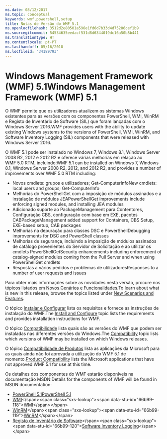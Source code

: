 ```yaml
---
ms.date: 08/12/2017
ms.topic: conceptual
keywords: wmf,powershell,setup
title: Notas de Versão do WMF 5.1
ms.openlocfilehash: 3512d2e80501a596e1fd6d7b33d4d75286cef1b9
ms.sourcegitcommit: 54534635eedacf531d8d6344019dc16a50b8b441
ms.translationtype: HT
ms.contentlocale: pt-PT
ms.lasthandoff: 05/16/2018
ms.locfileid: "34189793"
---
```

# <a name="windows-management-framework-wmf-51"></a><span data-ttu-id="66b99-103">Windows Management Framework (WMF) 5.1</span><span class="sxs-lookup"><span data-stu-id="66b99-103">Windows Management Framework (WMF) 5.1</span></span> #

<span data-ttu-id="66b99-104">O WMF permite que os utilizadores atualizem os sistemas Windows existentes para as versões com os componentes PowerShell, WMI, WinRM e Registo de Inventário de Software (SIL) que foram lançadas com o Windows Server 2016.</span><span class="sxs-lookup"><span data-stu-id="66b99-104">WMF provides users with the ability to update existing Windows systems to the versions of PowerShell, WMI, WinRM, and Software Inventory Logging (SIL) components that were released with Windows Server 2016.</span></span>

<span data-ttu-id="66b99-105">O WMF 5.1 pode ser instalado no Windows 7, Windows 8.1, Windows Server 2008 R2, 2012 e 2012 R2 e oferece várias melhorias em relação ao WMF 5.0 RTM, incluindo:</span><span class="sxs-lookup"><span data-stu-id="66b99-105">WMF 5.1 can be installed on Windows 7, Windows 8.1, Windows Server 2008 R2, 2012, and 2012 R2, and provides a number of improvements over WMF 5.0 RTM including:</span></span>

- <span data-ttu-id="66b99-106">Novos cmdlets: grupos e utilizadores; Get-ComputerInfo</span><span class="sxs-lookup"><span data-stu-id="66b99-106">New cmdlets: local users and groups; Get-ComputerInfo</span></span>
- <span data-ttu-id="66b99-107">Melhorias do PowerShellGet com a imposição de módulos assinados e a instalação de módulos JEA</span><span class="sxs-lookup"><span data-stu-id="66b99-107">PowerShellGet improvements include enforcing signed modules, and installing JEA modules</span></span>
- <span data-ttu-id="66b99-108">Adicionado suporte ao PackageManagement para Contentores, Configuração CBS, configuração com base em EXE, pacotes CAB</span><span class="sxs-lookup"><span data-stu-id="66b99-108">PackageManagement added support for Containers, CBS Setup, EXE-based setup, CAB packages</span></span>
- <span data-ttu-id="66b99-109">Melhorias na depuração para classes DSC e PowerShell</span><span class="sxs-lookup"><span data-stu-id="66b99-109">Debugging improvements for DSC and PowerShell classes</span></span>
- <span data-ttu-id="66b99-110">Melhorias de segurança, incluindo a imposição de módulos assinados de catálogo provenientes do Servidor de Solicitação e ao utilizar os cmdlets PowerShellGet</span><span class="sxs-lookup"><span data-stu-id="66b99-110">Security enhancements including enforcement of catalog-signed modules coming from the Pull Server and when using PowerShellGet cmdlets</span></span>
- <span data-ttu-id="66b99-111">Respostas a vários pedidos e problemas de utilizadores</span><span class="sxs-lookup"><span data-stu-id="66b99-111">Responses to a number of user requests and issues</span></span>

<span data-ttu-id="66b99-112">Para obter mais informações sobre as novidades nesta versão, procure nos tópicos listados em [Novos Cenários e Funcionalidades](https://docs.microsoft.com/en-us/powershell/wmf/5.1/scenarios-features).</span><span class="sxs-lookup"><span data-stu-id="66b99-112">To learn about what is new in this release, browse the topics listed under [New Scenarios and Features](https://docs.microsoft.com/en-us/powershell/wmf/5.1/scenarios-features).</span></span>

<span data-ttu-id="66b99-113">O tópico [Instalar e Configurar](https://docs.microsoft.com/en-us/powershell/wmf/5.1/install-configure) lista os requisitos e fornece as instruções de instalação do WMF.</span><span class="sxs-lookup"><span data-stu-id="66b99-113">The [Install and Configure](https://docs.microsoft.com/en-us/powershell/wmf/5.1/install-configure) topic lists the requirements and provides installation instructions for WMF.</span></span>

<span data-ttu-id="66b99-114">O tópico [Compatibilidade](https://docs.microsoft.com/en-us/powershell/wmf/5.1/compatibility) lista quais são as versões do WMF que podem ser instaladas nas diferentes versões do Windows.</span><span class="sxs-lookup"><span data-stu-id="66b99-114">The [Compatibility](https://docs.microsoft.com/en-us/powershell/wmf/5.1/compatibility) topic lists which versions of WMF may be installed on which Windows releases.</span></span>

<span data-ttu-id="66b99-115">O tópico [Compatibilidade de Produtos](https://docs.microsoft.com/en-us/powershell/wmf/5.1/productincompat) lista as aplicações da Microsoft para as quais ainda não foi aprovada a utilização do WMF 5.1 de momento.</span><span class="sxs-lookup"><span data-stu-id="66b99-115">[Product Compatibility](https://docs.microsoft.com/en-us/powershell/wmf/5.1/productincompat) lists the Microsoft applications that have not approved WMF 5.1 for use at this time.</span></span>

<span data-ttu-id="66b99-116">Os detalhes dos componentes do WMF estarão disponíveis na documentação MSDN:</span><span class="sxs-lookup"><span data-stu-id="66b99-116">Details for the components of WMF will be found in MSDN documentation:</span></span>

- [<span data-ttu-id="66b99-117">PowerShell 5.1</span><span class="sxs-lookup"><span data-stu-id="66b99-117">PowerShell 5.1</span></span>](https://docs.microsoft.com/en-us/powershell/)
- <span data-ttu-id="66b99-118">[WMI](https://msdn.microsoft.com/en-us/library/jj152383(v=vs.85).aspx)</span><span class="sxs-lookup"><span data-stu-id="66b99-118">[WMI](https://msdn.microsoft.com/en-us/library/jj152383(v=vs.85).aspx)</span></span>
- <span data-ttu-id="66b99-119">[WinRM](https://msdn.microsoft.com/en-us/library/aa384426(v=vs.85).aspx)</span><span class="sxs-lookup"><span data-stu-id="66b99-119">[WinRM](https://msdn.microsoft.com/en-us/library/aa384426(v=vs.85).aspx)</span></span>
- <span data-ttu-id="66b99-120">[Registo de Inventário de Software](https://technet.microsoft.com/en-us/library/dn383584(v=ws.11).aspx)</span><span class="sxs-lookup"><span data-stu-id="66b99-120">[Software Inventory Logging](https://technet.microsoft.com/en-us/library/dn383584(v=ws.11).aspx)</span></span>
